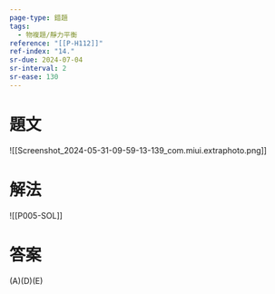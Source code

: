 ```yaml
---
page-type: 錯題
tags:
  - 物複題/靜力平衡
reference: "[[P-H112]]"
ref-index: "14."
sr-due: 2024-07-04
sr-interval: 2
sr-ease: 130
---
```

# 題文
![[Screenshot_2024-05-31-09-59-13-139_com.miui.extraphoto.png]]
# 解法
![[P005-SOL]]
# 答案
(A)(D)(E)